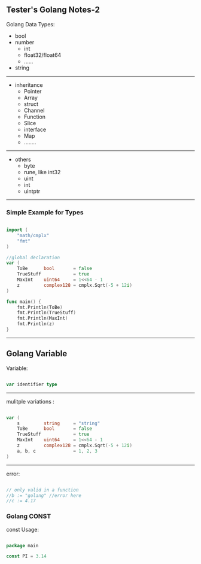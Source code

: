 ## Tester's Golang Notes-2

Golang Data Types:

- bool
- number
  * int
  * float32/float64
  * ......
- string

---

- inheritance
  * Pointer
  * Array
  * struct
  * Channel
  * Function
  * Slice
  * interface
  * Map
  * ........

---

- others
  * byte
  * rune, like int32
  * uint
  * int
  * uintptr

---

### Simple Example for Types


```go

import (
	"math/cmplx"
	"fmt"
)

//global declaration
var (
	ToBe      bool       = false
	TrueStuff            = true
	MaxInt    uint64     = 1<<64 - 1
	z         complex128 = cmplx.Sqrt(-5 + 12i)
)

func main() {
	fmt.Println(ToBe)
	fmt.Println(TrueStuff)
	fmt.Println(MaxInt)
	fmt.Println(z)
}
```
----

## Golang Variable

Variable: 

```go

var identifier type

```
---

mulitple variations :

```go

var (
	s         string     = "string"
	ToBe      bool       = false
	TrueStuff            = true
	MaxInt    uint64     = 1<<64 - 1
	z         complex128 = cmplx.Sqrt(-5 + 12i)
	a, b, c              = 1, 2, 3
)

```

---

error:

```go

// only valid in a function
//b := "golang" //error here
//c := 4.17

```

### Golang CONST

const Usage:

```go

package main 

const PI = 3.14

```

